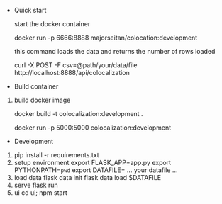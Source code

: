 * Quick start

  start the docker container

  docker run -p 6666:8888 majorseitan/colocation:development

  this command loads the data and returns the number of rows loaded

  curl -X POST -F csv=@path/your/data/file http://localhost:8888/api/colocalization


* Build container
1. build docker image

   docker build -t colocalization:development .

   docker run -p 5000:5000 colocalization:development

* Development

1. pip install -r requirements.txt
2. setup environment
   export FLASK_APP=app.py
   export PYTHONPATH=`pwd`
   export DATAFILE= ... your datafile ...
3. load data
   flask data init
   flask data load $DATAFILE
4. serve
   flask run
5. ui
   cd ui; npm start
